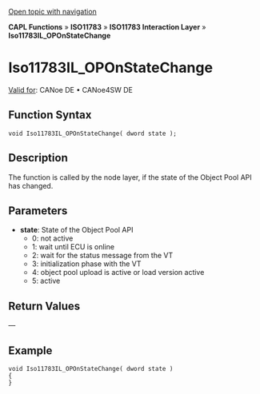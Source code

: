 [Open topic with navigation](../../../../../../CANoeDEFamily.htm#Topics/CAPLFunctions/ISO11783/ISOInteractionLayer/Functions/CAPLfunctionIso11783ILOPOnStateChange.md)

**CAPL Functions** » **ISO11783** » **ISO11783 Interaction Layer** » **Iso11783IL_OPOnStateChange**

# Iso11783IL_OPOnStateChange

[Valid for](../../../../Shared/FeatureAvailability.md): CANoe DE • CANoe4SW DE

## Function Syntax

```plaintext
void Iso11783IL_OPOnStateChange( dword state );
```

## Description

The function is called by the node layer, if the state of the Object Pool API has changed.

## Parameters

- **state**: State of the Object Pool API
  - 0: not active
  - 1: wait until ECU is online
  - 2: wait for the status message from the VT
  - 3: initialization phase with the VT
  - 4: object pool upload is active or load version active
  - 5: active

## Return Values

—

## Example

```plaintext
void Iso11783IL_OPOnStateChange( dword state )
{
}
```
